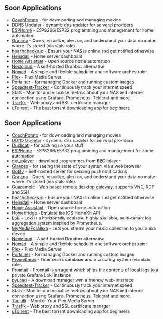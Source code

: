 ## Soon Applications

* [CouchPotato](https://couchpota.to/) - for downloading and managing movies
* [DDNS Updater](https://github.com/qdm12/ddns-updater) - dynamic dns updater for serveral providers
* [ESPHome](https://esphome.io/) - ESP8266/ESP32 programming and management for home automation
* [Grafana](https://grafana.com/) - Query, visualize, alert on, and understand your data no matter where it’s stored (via stats role).
* [healthchecks.io](https://healthchecks.io/) - Ensure your NAS is online and get notified otherwise
* [Heimdall](https://heimdall.site/) - Home server dashboard
* [Home Assistant](https://www.home-assistant.io) - Open source home automation
* [Nextcloud](https://nextcloud.com/) - A self-hosted Dropbox alternative
* [Nomad](https://www.nomadproject.io/) - A simple and flexible scheduler and software orchestrator
* [Plex](https://www.plex.tv/) - Plex Media Server
* [Portainer](https://portainer.io/) - for managing Docker and running custom images
* [Speedtest-Tracker](https://github.com/henrywhitaker3/Speedtest-Tracker) - Continuously track your internet speed
* Stats - Monitor and visualise metrics about your NAS and internet connection using Grafana, Prometheus, Telegraf and more.
* [Traefik](https://traefik.io/) - Web proxy and SSL certificate manager
* [uTorrent](https://www.utorrent.com/) - The best torrent downloading app for beginners


## Soon Applications

* [CouchPotato](https://couchpota.to/) - for downloading and managing movies
* [DDNS Updater](https://github.com/qdm12/ddns-updater) - dynamic dns updater for serveral providers
* [Duplicati](https://www.duplicati.com/) - for backing up your stuff
* [ESPHome](https://esphome.io/) - ESP8266/ESP32 programming and management for home automation
* [get_iplayer](https://github.com/get-iplayer/get_iplayer) - download programmes from BBC iplayer
* [Glances](https://nicolargo.github.io/glances/) - for seeing the state of your system via a web browser
* [Gotify](https://gotify.net/) - Self-hosted server for sending push notifications
* [Grafana](https://grafana.com/) - Query, visualize, alert on, and understand your data no matter where it’s stored (via stats role).
* [Guacamole](https://guacamole.apache.org/) - Web based remote desktop gateway, supports VNC, RDP and SSH
* [healthchecks.io](https://healthchecks.io/) - Ensure your NAS is online and get notified otherwise
* [Heimdall](https://heimdall.site/) - Home server dashboard
* [Home Assistant](https://www.home-assistant.io) - Open source home automation
* [Homebridge](https://github.com/nfarina/homebridge) - Emulate the iOS HomeKit API
* [Loki](https://grafana.com/oss/loki/) - Loki is a horizontally scalable, highly available, multi-tenant log aggregation system inspired by Prometheus.
* [MyMediaForAlexa](https://www.mymediaalexa.com/) - Lets you stream your music collection to your alexa device
* [Nextcloud](https://nextcloud.com/) - A self-hosted Dropbox alternative
* [Nomad](https://www.nomadproject.io/) - A simple and flexible scheduler and software orchestrator
* [Plex](https://www.plex.tv/) - Plex Media Server
* [Portainer](https://portainer.io/) - for managing Docker and running custom images
* [Prometheus](https://prometheus.io/) - Time series database and monitoring system (via stats role).
* [Promtail](https://grafana.com/docs/loki/latest/clients/promtail/) - Promtail is an agent which ships the contents of local logs to a private Grafana Loki instance
* [pyLoad](https://pyload.net/) - A download manager with a friendly web-interface
* [Speedtest-Tracker](https://github.com/henrywhitaker3/Speedtest-Tracker) - Continuously track your internet speed
* Stats - Monitor and visualise metrics about your NAS and internet connection using Grafana, Prometheus, Telegraf and more.
* [Tautulli](http://tautulli.com/) - Monitor Your Plex Media Server
* [Traefik](https://traefik.io/) - Web proxy and SSL certificate manager
* [uTorrent](https://www.utorrent.com/) - The best torrent downloading app for beginners